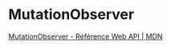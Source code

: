 # MutationObserver
[MutationObserver - Référence Web API | MDN](https://developer.mozilla.org/fr/docs/Web/API/MutationObserver)
